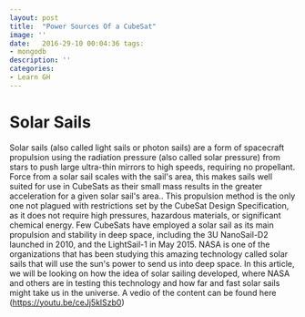 ```yaml
---
layout: post
title:  "Power Sources Of a CubeSat"
image: ''
date:   2016-29-10 00:04:36 tags:
- mongodb
description: ''
categories:
- Learn GH 
---
```

# Solar Sails
Solar sails (also called light sails or photon sails) are a form of spacecraft propulsion using the radiation pressure (also called solar pressure) from stars to push large ultra-thin mirrors to high speeds, requiring no propellant. 
Force from a solar sail scales with the sail's area, this makes sails well suited for use in CubeSats as their small mass results in the greater acceleration for a given solar sail's area.. This propulsion method is the only one not plagued with restrictions set by the CubeSat Design Specification, as it does not require high pressures, hazardous materials, or significant chemical energy. Few CubeSats have employed a solar sail as its main propulsion and stability in deep space, including the 3U NanoSail-D2 launched in 2010, and the LightSail-1 in May 2015.
NASA is one of the organizations that has been studying this amazing technology called solar sails that will use the sun's power to send us into deep space. In this article, we will be looking on how the idea of solar sailing developed, where NASA and others are in testing this technology and how far and fast solar sails might take us in the universe.
A vedio of the content can be found here (https://youtu.be/ceJj5klSzb0)